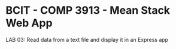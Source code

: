 # BCIT - COMP 3913 - Mean Stack Web App

LAB 03: Read data from a text file and display it in an Express app
